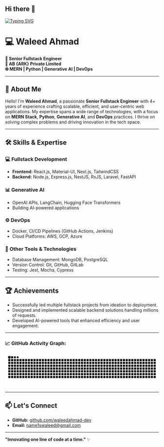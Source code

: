 ## Hi there 👋
[![Typing SVG](https://readme-typing-svg.demolab.com?font=Source+Code+Pro&weight=900&duration=2000&pause=1000&color=36F781&width=444&lines=Waleed+Ahmad;Sr.+Full+Stack+Engineer;Node%2C+Python%2C+AI)](https://git.io/typing-svg)
# 💻 Waleed Ahmad  

**🌟 Senior Fullstack Engineer**  
**🏢 AB {ARK} Private Limited**  
**🌐 MERN | Python | Generative AI | DevOps**  

---

## 🚀 About Me  

Hello! I'm **Waleed Ahmad**, a passionate **Senior Fullstack Engineer** with 4+ years of experience crafting scalable, efficient, and user-centric web applications. My expertise spans a wide range of technologies, with a focus on **MERN Stack**, **Python**, **Generative AI**, and **DevOps** practices. I thrive on solving complex problems and driving innovation in the tech space.

---

## 🛠️ Skills & Expertise  

### 💻 **Fullstack Development**  
- **Frontend:** React.js, Material-UI, Next.js, TailwindCSS
- **Backend:** Node.js, Express.js, NestJS, RxJS, Laravel, FastAPI

### 📊 **Generative AI**  
- OpenAI APIs, LangChain, Hugging Face Transformers  
- Building AI-powered applications  

### ⚙️ **DevOps**  
- Docker, CI/CD Pipelines (GitHub Actions, Jenkins)  
- Cloud Platforms: AWS, GCP, Azure  

### 🔧 **Other Tools & Technologies**  
- Database Management: MongoDB, PostgreSQL  
- Version Control: Git, GitHub, GitLab  
- Testing: Jest, Mocha, Cypress  

---

## 🏆 Achievements  
- Successfully led multiple fullstack projects from ideation to deployment.  
- Designed and implemented scalable backend solutions handling millions of requests.  
- Developed AI-powered tools that enhanced efficiency and user engagement.  

---

### 📈 GitHub Activity Graph:
<!-- dark snake -->
![BEPb's github activity graph](https://raw.githubusercontent.com/BEPb/BEPb/output/github-contribution-grid-snake-dark.svg)

---

## 📫 Let's Connect  

- **GitHub:** [github.com/waleedahmad-dev](#)  
- **Email:** [name1swaleed@gmail.com](#)  

---

**"Innovating one line of code at a time."** ✨
